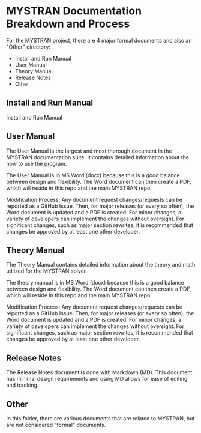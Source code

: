# MYSTRAN Documentation Breakdown and Process

For the MYSTRAN project, there are 4 major formal documents and also an "Other" directory:
- Install and Run Manual
- User Manual
- Theory Manual
- Release Notes
- Other

## Install and Run Manual

Install and Run Manual

## User Manual

The User Manual is the largest and most thorough document in the MYSTRAN documentation suite. It contains detailed information about the how to use the program.

The User Manual is in MS Word (docx) because this is a good balance between design and flexibility. The Word document can then create a PDF, which will reside in this repo and the main MYSTRAN repo.

Modification Process:
Any document request changes/requests can be reported as a GitHub Issue. Then, for major releases (or every so often), the Word document is updated and a PDF is created. For minor changes, a variety of developers can implement the changes without oversight.
For significant changes, such as major section rewrites, it is recommended that changes be approved by at least one other developer.

## Theory Manual

The Theory Manual contains detailed information about the theory and math utilized for the MYSTRAN solver.

The theory manual is in MS Word (docx) because this is a good balance between design and flexibility. The Word document can then create a PDF, which will reside in this repo and the main MYSTRAN repo.

Modification Process:
Any document request changes/requests can be reported as a GitHub Issue. Then, for major releases (or every so often), the Word document is updated and a PDF is created. For minor changes, a variety of developers can implement the changes without oversight.
For significant changes, such as major section rewrites, it is recommended that changes be approved by at least one other developer.

## Release Notes

The Release Notes document is done with Markdown (MD). This document has minimal design requirements and using MD allows for ease of editing and tracking.

## Other

In this folder, there are various documents that are related to MYSTRAN, but are not considered "formal" documents.
